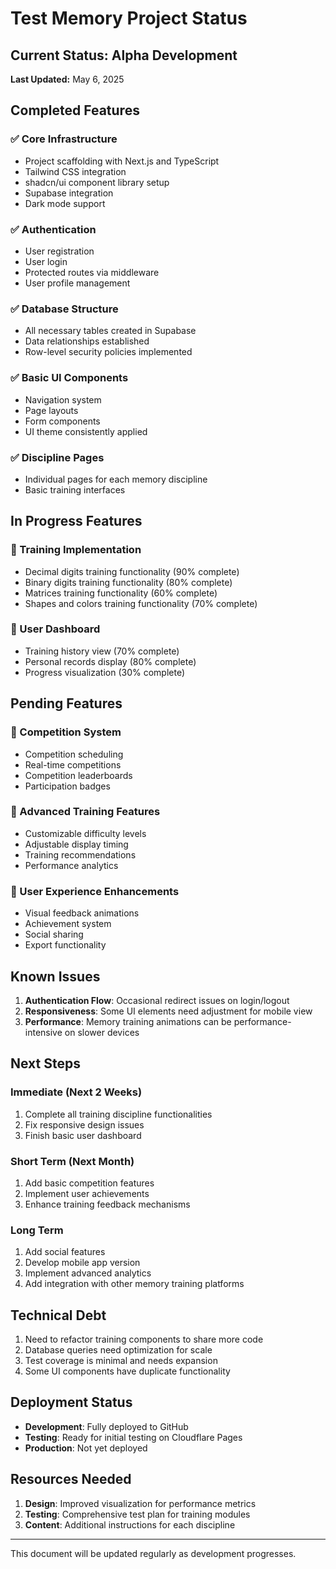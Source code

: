 # Test Memory Project Status

## Current Status: Alpha Development

**Last Updated:** May 6, 2025

## Completed Features

### ✅ Core Infrastructure
- Project scaffolding with Next.js and TypeScript
- Tailwind CSS integration
- shadcn/ui component library setup
- Supabase integration
- Dark mode support

### ✅ Authentication
- User registration
- User login
- Protected routes via middleware
- User profile management

### ✅ Database Structure
- All necessary tables created in Supabase
- Data relationships established
- Row-level security policies implemented

### ✅ Basic UI Components
- Navigation system
- Page layouts
- Form components
- UI theme consistently applied

### ✅ Discipline Pages
- Individual pages for each memory discipline
- Basic training interfaces

## In Progress Features

### 🔄 Training Implementation
- Decimal digits training functionality (90% complete)
- Binary digits training functionality (80% complete)
- Matrices training functionality (60% complete)
- Shapes and colors training functionality (70% complete)

### 🔄 User Dashboard
- Training history view (70% complete)
- Personal records display (80% complete)
- Progress visualization (30% complete)

## Pending Features

### 📝 Competition System
- Competition scheduling
- Real-time competitions
- Competition leaderboards
- Participation badges

### 📝 Advanced Training Features
- Customizable difficulty levels
- Adjustable display timing
- Training recommendations
- Performance analytics

### 📝 User Experience Enhancements
- Visual feedback animations
- Achievement system
- Social sharing
- Export functionality

## Known Issues

1. **Authentication Flow**: Occasional redirect issues on login/logout
2. **Responsiveness**: Some UI elements need adjustment for mobile view
3. **Performance**: Memory training animations can be performance-intensive on slower devices

## Next Steps

### Immediate (Next 2 Weeks)
1. Complete all training discipline functionalities
2. Fix responsive design issues
3. Finish basic user dashboard

### Short Term (Next Month)
1. Add basic competition features
2. Implement user achievements
3. Enhance training feedback mechanisms

### Long Term
1. Add social features
2. Develop mobile app version
3. Implement advanced analytics
4. Add integration with other memory training platforms

## Technical Debt

1. Need to refactor training components to share more code
2. Database queries need optimization for scale
3. Test coverage is minimal and needs expansion
4. Some UI components have duplicate functionality

## Deployment Status

- **Development**: Fully deployed to GitHub
- **Testing**: Ready for initial testing on Cloudflare Pages
- **Production**: Not yet deployed

## Resources Needed

1. **Design**: Improved visualization for performance metrics
2. **Testing**: Comprehensive test plan for training modules
3. **Content**: Additional instructions for each discipline

---

This document will be updated regularly as development progresses. 